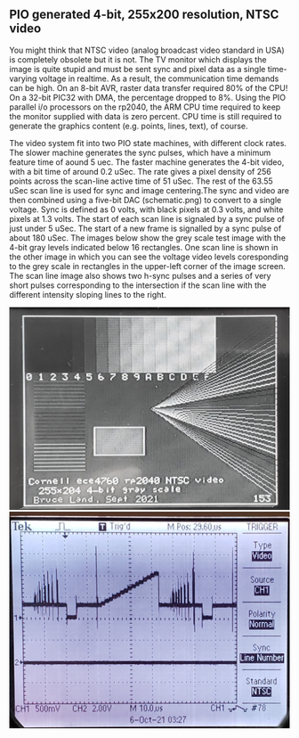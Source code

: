 PIO generated 4-bit, 255x200 resolution, NTSC video
----
You might think that NTSC video (analog broadcast video standard in USA) is completely obsolete but it is not. The TV monitor which displays the image is quite stupid and must be sent sync and pixel data as a single time-varying voltage in realtime. As a result, the communication time demands can be high. On an 8-bit AVR, raster data transfer required 80% of the CPU! On a 32-bit PIC32 with DMA, the percentage dropped to 8%. Using the PIO parallel i/o processors on the rp2040, the ARM CPU time required to keep the monitor supplied with data is zero percent. CPU time is still required to generate the graphics content (e.g. points, lines, text), of course. 

The video system fit into two PIO state machines, with different clock rates. The slower machine generates the sync pulses, which have a minimum feature time of aound 5 uec. The faster machine generates the 4-bit video, with a bit time of around 0.2 uSec. The rate gives a pixel density of 256 points across the scan-line active time of 51 uSec. The rest of the 63.55 uSec scan line is used for sync and image centering.The sync and video are then combined using a five-bit DAC (schematic.png) to convert to a single voltage. Sync is defined as 0 volts, with black pixels at 0.3 volts, and white pixels at 1.3 volts. The start of each scan line is signaled by a sync pulse of just under 5 uSec. The start of a new frame is signalled by a sync pulse of about 180 uSec. The images below show the grey scale test image with the 4-bit gray levels indicated below 16 rectangles. One scan line is shown in the other image in which you can see the voltage video levels coresponding to the grey scale in rectangles in the upper-left corner of the image screen. The scan line image also shows two h-sync pulses and a series of very short pulses corresponding to the intersection if the scan line with the different intensity sloping lines to the right. 

![TV](image_4bit_improved.jpg)
![scan](scan_line_4_bit.jpg)
